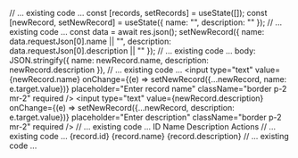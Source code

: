 // ... existing code ...
    const [records, setRecords] = useState([]);
    const [newRecord, setNewRecord] = useState({ name: "", description: "" });
// ... existing code ...
                const data = await res.json();
                setNewRecord({ name: data.requestJson[0].name || "", description: data.requestJson[0].description || "" });
// ... existing code ...
                body: JSON.stringify({ name: newRecord.name, description: newRecord.description }),
// ... existing code ...
                    <input
                        type="text"
                        value={newRecord.name}
                        onChange={(e) => setNewRecord({...newRecord, name: e.target.value})}
                        placeholder="Enter record name"
                        className="border p-2 mr-2"
                        required
                    />
                    <input
                        type="text"
                        value={newRecord.description}
                        onChange={(e) => setNewRecord({...newRecord, description: e.target.value})}
                        placeholder="Enter description"
                        className="border p-2 mr-2"
                        required
                    />
// ... existing code ...
                        <th className="border p-2">ID</th>
                        <th className="border p-2">Name</th>
                        <th className="border p-2">Description</th>
                        <th className="border p-2">Actions</th>
// ... existing code ...
                            <td className="border p-2">{record.id}</td>
                            <td className="border p-2">{record.name}</td>
                            <td className="border p-2">{record.description}</td>
// ... existing code ...
